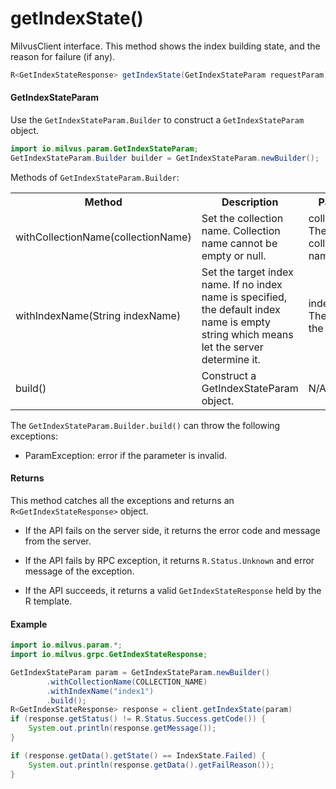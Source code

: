 # getIndexState()

MilvusClient interface. This method shows the index building state, and the reason for failure (if any).

```java
R<GetIndexStateResponse> getIndexState(GetIndexStateParam requestParam);
```

#### GetIndexStateParam

Use the `GetIndexStateParam.Builder` to construct a `GetIndexStateParam` object.

```java
import io.milvus.param.GetIndexStateParam;
GetIndexStateParam.Builder builder = GetIndexStateParam.newBuilder();
```

Methods of `GetIndexStateParam.Builder`:

<table>
    <tr>
        <th>Method</th>
        <th>Description</th>
        <th>Parameters</th>
    </tr>
    <tr>
        <td>withCollectionName(collectionName)</td>
        <td>Set the collection name. Collection name cannot be empty or null.</td>
        <td>collectionName: The target collection name.</td>
    </tr>
    <tr>
        <td>withIndexName(String indexName)</td>
        <td>Set the target index name. If no index name is specified, the default index name is empty string which means let the server determine it.</td>
        <td>indexName: The name of the index.</td>
    </tr>
    <tr>
        <td>build()</td>
        <td>Construct a GetIndexStateParam object.</td>
        <td>N/A</td>
    </tr>
</table>

The `GetIndexStateParam.Builder.build()` can throw the following exceptions:

- ParamException: error if the parameter is invalid.

#### Returns

This method catches all the exceptions and returns an `R<GetIndexStateResponse>` object.

- If the API fails on the server side, it returns the error code and message from the server.

- If the API fails by RPC exception, it returns `R.Status.Unknown` and error message of the exception.

- If the API succeeds, it returns a valid `GetIndexStateResponse` held by the R template.

#### Example

```java
import io.milvus.param.*;
import io.milvus.grpc.GetIndexStateResponse;

GetIndexStateParam param = GetIndexStateParam.newBuilder()
        .withCollectionName(COLLECTION_NAME)
        .withIndexName("index1")
        .build();
R<GetIndexStateResponse> response = client.getIndexState(param)
if (response.getStatus() != R.Status.Success.getCode()) {
    System.out.println(response.getMessage());
}

if (response.getData().getState() == IndexState.Failed) {
    System.out.println(response.getData().getFailReason());
}
```
